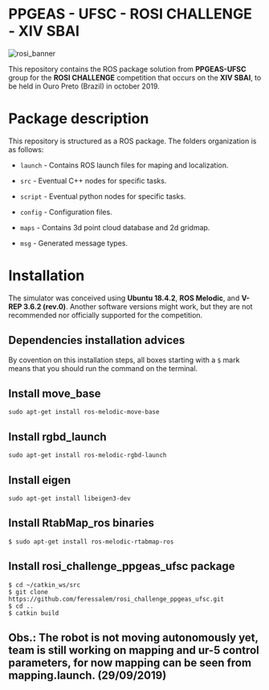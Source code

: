 # PPGEAS - UFSC - ROSI CHALLENGE - XIV SBAI

![rosi_banner](https://raw.githubusercontent.com/filRocha/rosiChallenge-sbai2019/master/resources/banner2.png)

This repository contains the ROS package solution from **PPGEAS-UFSC** group for the **ROSI CHALLENGE** competition that occurs on the **XIV SBAI**, to be held in Ouro Preto (Brazil) in october 2019. 

# Package description

This repository is structured as a ROS package. The folders organization is as follows:

- `launch` - Contains ROS launch files for maping and localization. 

- `src` - Eventual C++ nodes for specific tasks. 

- `script` - Eventual python nodes for specific tasks. 

- `config` - Configuration files.

- `maps` - Contains 3d point cloud database and 2d gridmap.

- `msg` - Generated message types.


# Installation

The simulator was conceived using **Ubuntu 18.4.2**, **ROS Melodic**, and **V-REP 3.6.2 (rev.0)**. Another software versions might work, but they are not recommended nor officially supported for the competition. 

## Dependencies installation advices

By covention on this installation steps, all boxes starting with a `$` mark means that you should run the command on the terminal. 

## Install move_base
```
sudo apt-get install ros-melodic-move-base
```
## Install rgbd_launch
```
sudo apt-get install ros-melodic-rgbd-launch
```
## Install eigen
```
sudo apt-get install libeigen3-dev
```
## Install RtabMap_ros binaries
```
$ sudo apt-get install ros-melodic-rtabmap-ros
```
## Install rosi_challenge_ppgeas_ufsc package
```
$ cd ~/catkin_ws/src
$ git clone https://github.com/feressalem/rosi_challenge_ppgeas_ufsc.git
$ cd ..
$ catkin build
```
## Obs.: The robot is not moving autonomously yet, team is still working on mapping and ur-5 control parameters, for now mapping can be seen from mapping.launch. (29/09/2019)














